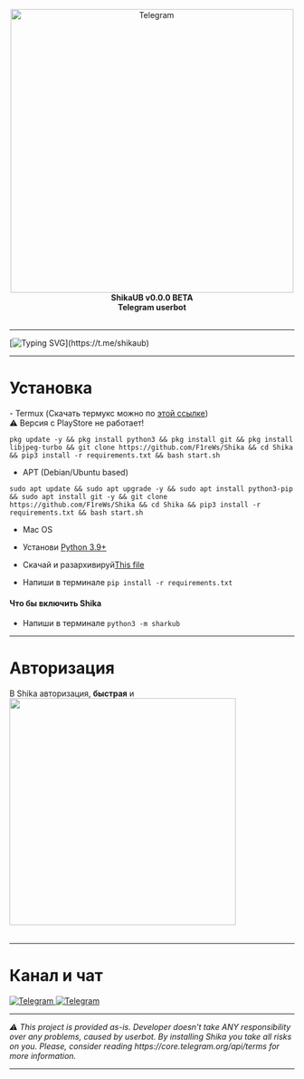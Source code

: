 <p align="center">
    </a>
    <img alt="Telegram" width="500px" src="https://api.f1rew.me/file/shika_logo.jpg">
    <br>
    <b>ShikaUB v0.0.0 BETA</b>
    <br>
    <b>Telegram userbot</b>
<br><br>

</p>
<hr>

[![Typing SVG](https://readme-typing-svg.herokuapp.com?color=%2336BCF7&lines=The+best+telegram+userbot.)](https://t.me/shikaub)
<hr>

<h1>Установка</h1>
- Termux (Скачать термукс можно по <a href="https://f-droid.org/repo/com.termux_118.apk">этой ссылке</a>)<br>⚠️ Версия с PlayStore не работает!

```
pkg update -y && pkg install python3 && pkg install git && pkg install libjpeg-turbo && git clone https://github.com/F1reWs/Shika && cd Shika && pip3 install -r requirements.txt && bash start.sh
```

- APT (Debian/Ubuntu based)

```
sudo apt update && sudo apt upgrade -y && sudo apt install python3-pip && sudo apt install git -y && git clone https://github.com/F1reWs/Shika && cd Shika && pip3 install -r requirements.txt && bash start.sh
```

- Mac OS
- Установи <a href="https://www.python.org/downloads/">Python 3.9+</a>

- Скачай и разархивируй<a href="https://github.com/F1reWs/Shika/archive/refs/heads/main.zip">This file</a>

- Напиши в терминале `pip install -r requirements.txt`

<h4>Что бы включить Shika</h3>

- Напиши в терминале `python3 -m sharkub`
<hr>

<h1>Авторизация</h1>
В Shika авторизация, <b>быстрая</b> и </b>
<table>
   <img src="https://api.f1rew.me/file/shika_install.gif" height="400" align="middle">
</table>

<hr>
<h1>Канал и чат</h1>
<a href="https://t.me/shikaub">
<img alt="Telegram" src="https://img.shields.io/badge/Telegram_Channel-0a0a0a?style=for-the-badge&logo=telegram">
</a>
<a href="https://t.me/shika_talks">
<img alt="Telegram" src="https://img.shields.io/badge/Telegram_Chat-0a0a0a?style=for-the-badge&logo=telegram">
</a>
<br>
<hr>
<i>⚠️ This project is provided as-is. Developer doesn't take ANY responsibility over any problems, caused by userbot. By installing Shika you take all risks on you. Please, consider reading https://core.telegram.org/api/terms for more information.</i>
<br>
<hr> 
